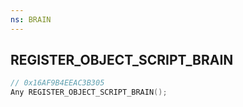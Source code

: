 ```yaml
---
ns: BRAIN
---
```

## REGISTER_OBJECT_SCRIPT_BRAIN

```c
// 0x16AF9B4EEAC3B305
Any REGISTER_OBJECT_SCRIPT_BRAIN();
```

